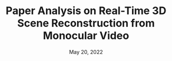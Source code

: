 <h1 align="center">Paper Analysis on Real-Time 3D Scene Reconstruction from Monocular Video </h1>
<p align="center"> May 20, 2022 </p> 
